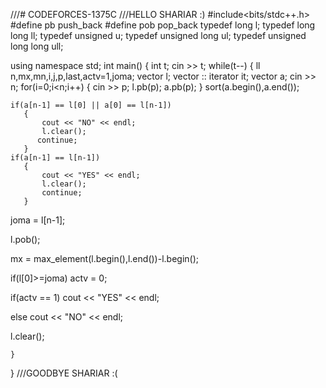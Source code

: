 ///# CODEFORCES-1375C
///HELLO SHARIAR :)
#include<bits/stdc++.h>
#define pb push_back
#define pob pop_back
typedef long l;
typedef long long ll;
typedef unsigned u;
typedef unsigned long ul;
typedef unsigned long long ull;

using namespace std;
int main()
{
    int t;
    cin >> t;
    while(t--)
    {
      ll n,mx,mn,i,j,p,last,actv=1,joma;
    vector <ll> l;
    vector <ll>:: iterator it;
    vector <ll> a;
    cin >> n;
    for(i=0;i<n;i++)
    {
        cin >> p;
        l.pb(p);
        a.pb(p);
    }
    sort(a.begin(),a.end());
  
    if(a[n-1] == l[0] || a[0] == l[n-1])
       {
           cout << "NO" << endl;
           l.clear();
          continue;
       }
    if(a[n-1] == l[n-1])
       {
           cout << "YES" << endl;
           l.clear();
           continue;
       }

   joma = l[n-1];
   
   l.pob();
   
   mx = max_element(l.begin(),l.end())-l.begin();
   
   if(l[0]>=joma) actv = 0;
   
   if(actv == 1)  cout << "YES" << endl;
   
   else cout << "NO" << endl;
   
   l.clear();
   
    }
}
///GOODBYE SHARIAR :(
